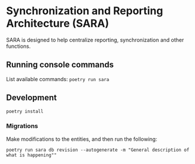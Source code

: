 # Synchronization and Reporting Architecture  (SARA)

SARA is designed to help centralize reporting, synchronization and other functions.

## Running console commands

List available commands: `poetry run sara` 

## Development

```shell
poetry install
```

### Migrations

Make modifications to the entities, and then run the following:

`poetry run sara db revision --autogenerate -m "General description of what is happening""`

